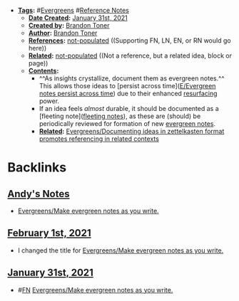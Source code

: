 - **[Tags](<../Tags.md>):** #[Evergreens](<../Evergreens.md>) #[Reference Notes](<../Reference Notes.md>)
    - **[Date Created](<../Date Created.md>):** [January 31st, 2021](<../January 31st, 2021.md>)
    - **[Created by](<../Created by.md>):** [Brandon Toner](<../Brandon Toner.md>)
    - **[Author](<../Author.md>):** [Brandon Toner](<../Brandon Toner.md>)
    - **[References](<../References.md>):** [not-populated](<../not-populated.md>) ((Supporting FN, LN, EN, or RN would go here))
    - **[Related](<../Related.md>):** [not-populated](<../not-populated.md>) ((Not a reference, but a related idea, block or page))
    - **[Contents](<../Contents.md>):**
        - ^^As insights crystallize, document them as evergreen notes.^^ This allows those ideas to [persist across time]([E/Evergreen notes persist across time](<../E/Evergreen notes persist across time.md>)) due to their enhanced [resurfacing](<../resurfacing.md>) power.
        - If an idea feels *almost* durable, it should be documented as a [fleeting note]([fleeting notes](<../fleeting notes.md>)), as these are (should) be periodically reviewed for formation of new [evergreen notes](<../evergreen notes.md>).
        - **[Related](<../Related.md>):** [Evergreens/Documenting ideas in zettelkasten format promotes referencing in related contexts](<../Evergreens/Documenting ideas in zettelkasten format promotes referencing in related contexts.md>)

# Backlinks
## [Andy's Notes](<Andy's Notes.md>)
- [Evergreens/Make evergreen notes as you write.](<../Evergreens/Make evergreen notes as you write..md>)

## [February 1st, 2021](<February 1st, 2021.md>)
- I changed the title for [Evergreens/Make evergreen notes as you write.](<../Evergreens/Make evergreen notes as you write..md>)

## [January 31st, 2021](<January 31st, 2021.md>)
- #[FN](<../FN.md>) [Evergreens/Make evergreen notes as you write.](<../Evergreens/Make evergreen notes as you write..md>)

